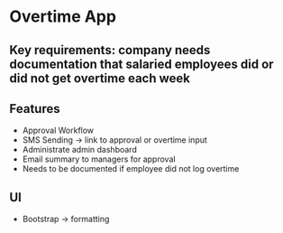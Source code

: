 # Overtime App

## Key requirements: company needs documentation that salaried employees did or did not get overtime each week

## Features
- Approval Workflow
- SMS Sending -> link to approval or overtime input
- Administrate admin dashboard
- Email summary to managers for approval
- Needs to be documented if employee did not log overtime

## UI
- Bootstrap -> formatting